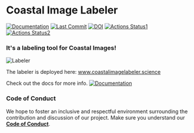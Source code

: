 # Coastal Image Labeler

[![Documentation](https://img.shields.io/badge/Documentation-Click%20Me-brightgreen)](
https://uncg-daisy.github.io/Coastal-Image-Labeler/)
[![Last Commit](https://img.shields.io/github/last-commit/UNCG-DAISY/Coastal-Image-Labeler)](
https://github.com/UNCG-DAISY/Coastal-Image-Labeler/commits/master)
[![DOI](https://zenodo.org/badge/226252747.svg)](https://zenodo.org/badge/latestdoi/226252747)
[![Actions Status1](https://github.com/UNCG-DAISY/Coastal-Image-Labeler/workflows/Unit%20Tests/badge.svg)](https://github.com/UNCG-DAISY/Coastal-Image-Labeler/actions)
[![Actions Status2](https://github.com/UNCG-DAISY/Coastal-Image-Labeler/workflows/Deploy%20Docusaurus/badge.svg)](https://github.com/UNCG-DAISY/Coastal-Image-Labeler/actions)
### It's a labeling tool for Coastal Images!

![Labeler](https://github.com/UNCG-DAISY/Coastal-Image-Labeler/blob/master/docs/static/img/labeler.gif)

The labeler is deployed here: www.coastalimagelabeler.science

Check out the docs for more info. [![Documentation](https://img.shields.io/badge/Documentation-Click%20Me-brightgreen)](
https://uncg-daisy.github.io/Coastal-Image-Labeler/)

### Code of Conduct

We hope to foster an inclusive and respectful environment surrounding the contribution and discussion of our project.
Make sure you understand our [**Code of Conduct**](https://Coastal-Image-Labeler.readthedocs.io/en/latest/code_of_conduct/).
 
